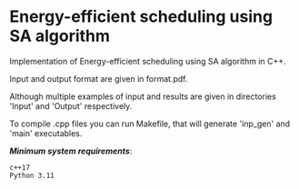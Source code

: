 # Energy-efficient scheduling using SA algorithm
Implementation of Energy-efficient scheduling using SA algorithm in C++.

Input and output format are given in format.pdf.

Although multiple examples of input and results are given in directories 'Input' and 'Output' respectively.

To compile .cpp files you can run Makefile, that will generate 'inp_gen' and 'main' executables.

***Minimum system requirements***:
```
c++17
Python 3.11
```
